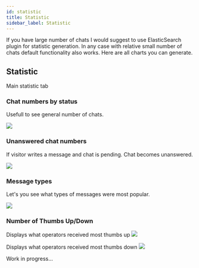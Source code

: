 ```yaml
---
id: statistic
title: Statistic
sidebar_label: Statistic
---
```


If you have large number of chats I would suggest to use ElasticSearch plugin for statistic generation. In any case with relative small number of chats default functionality also works. Here are all charts you can generate.

## Statistic

Main statistic tab

### Chat numbers by status

Usefull to see general number of chats.

![](/img/statistic/chats-numbers-by-status.jpg)


### Unanswered chat numbers

If visitor writes a message and chat is pending. Chat becomes unanswered.

![](/img/statistic/unanswered.jpg)

### Message types

Let's you see what types of messages were most popular.

![](/img/statistic/message-types.jpg)

### Number of Thumbs Up/Down

Displays what operators received most thumbs up
![](/img/statistic/thumbs-up.jpg)

Displays what operators received most thumbs down
![](/img/statistic/thumbs-down.jpg)

Work in progress...
